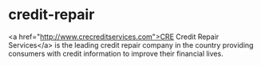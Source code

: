 credit-repair
=============

&lt;a href="http://www.crecreditservices.com">CRE Credit Repair Services&lt;/a> is the leading credit repair company in the country providing consumers with credit information to improve their financial lives. 
